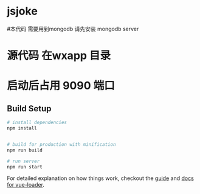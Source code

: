 # jsjoke


#本代码 需要用到mongodb
请先安装 mongodb server

# 源代码 在wxapp 目录

# 启动后占用 9090 端口



## Build Setup

``` bash
# install dependencies
npm install


# build for production with minification
npm run build

# run server
npm run start


```

For detailed explanation on how things work, checkout the [guide](http://vuejs-templates.github.io/webpack/) and [docs for vue-loader](http://vuejs.github.io/vue-loader).
